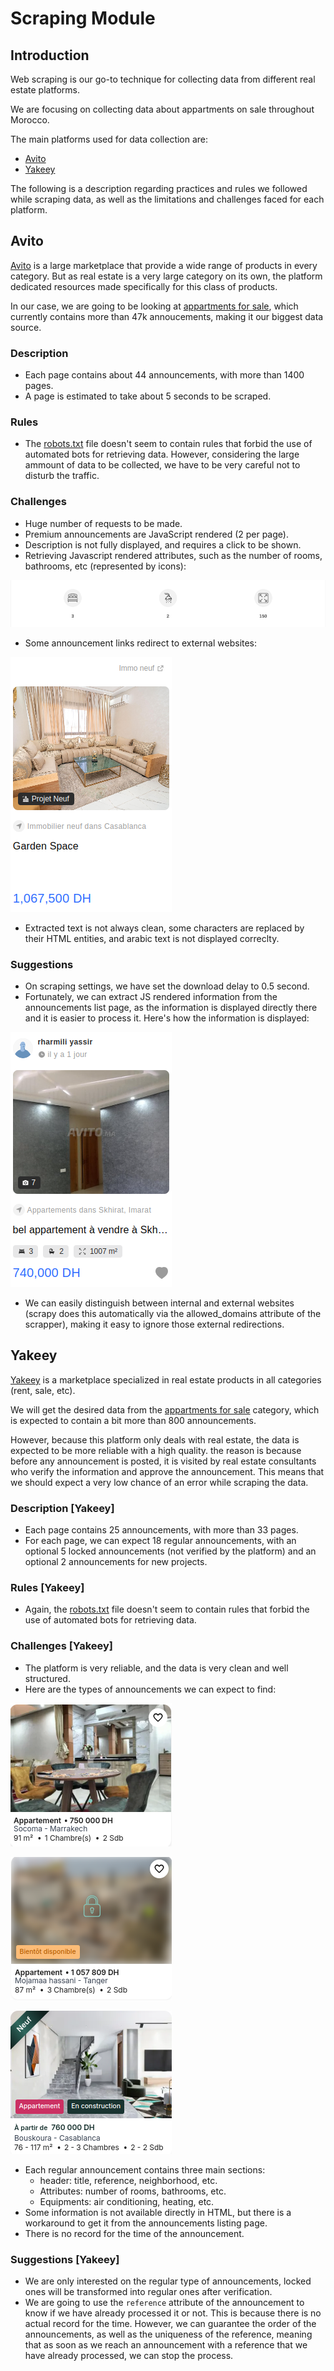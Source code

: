 # Scraping Module

## Introduction

Web scraping is our go-to technique for collecting data from different real estate platforms.

We are focusing on collecting data about appartments on sale throughout Morocco.

The main platforms used for data collection are:

- [Avito](https://www.avito.ma/)
- [Yakeey](https://yakeey.com/fr-ma)

The following is a description regarding practices and rules we followed while scraping data, as well as the limitations and challenges faced for each platform.

## Avito

[Avito](https://www.avito.ma/) is a large marketplace that provide a wide range of products in every category. But as real estate is a very large category on its own, the platform dedicated resources made specifically for this class of products.

In our case, we are going to be looking at [appartments for sale](https://www.avito.ma/fr/maroc/appartements-%C3%A0_vendre), which currently contains more than 47k annoucements, making it our biggest data source.

### Description

- Each page contains about 44 announcements, with more than 1400 pages.
- A page is estimated to take about 5 seconds to be scraped.

### Rules

- The [robots.txt](https://www.avito.ma/robots.txt) file doesn't seem to contain rules that forbid the use of automated bots for retrieving data. However, considering the large ammount of data to be collected, we have to be very careful not to disturb the traffic.

### Challenges

- Huge number of requests to be made.
- Premium announcements are JavaScript rendered (2 per page).
- Description is not fully displayed, and requires a click to be shown.
- Retrieving Javascript rendered attributes, such as the number of rooms, bathrooms, etc (represented by icons):

![JS rendered](../../images/avito_js_rendered.png)

- Some announcement links redirect to external websites:

![External redirection](../../images/avito_external_redirection.png)

- Extracted text is not always clean, some characters are replaced by their HTML entities, and arabic text is not displayed correclty.

### Suggestions

- On scraping settings, we have set the download delay to 0.5 second.
- Fortunately, we can extract JS rendered information from the announcements list page, as the information is displayed directly there and it is easier to process it. Here's how the information is displayed:

![JS rendered](../../images/avito_announcement_list.png)

- We can easily distinguish between internal and external websites (scrapy does this automatically via the allowed_domains attribute of the scrapper), making it easy to ignore those external redirections.

## Yakeey

[Yakeey](https://yakeey.com/) is a marketplace specialized in real estate products in all categories (rent, sale, etc).

We will get the desired data from the [appartments for sale](https://yakeey.com/fr-ma/achat/appartement/maroc) category, which is expected to contain a bit more than 800 announcements.

However, because this platform only deals with real estate, the data is expected to be more reliable with a high quality. the reason is because before any announcement is posted, it is visited by real estate consultants who verify the information and approve the announcement. This means that we should expect a very low chance of an error while scraping the data.

### Description [Yakeey]

- Each page contains 25 announcements, with more than 33 pages.
- For each page, we can expect 18 regular announcements, with an optional 5 locked announcements (not verified by the platform) and an optional 2 announcements for new projects.

### Rules [Yakeey]

- Again, the [robots.txt](https://yakeey.com/robots.txt) file doesn't seem to contain rules that forbid the use of automated bots for retrieving data.

### Challenges [Yakeey]

- The platform is very reliable, and the data is very clean and well structured.
- Here are the types of announcements we can expect to find:

![Regular](../../images/yakeey_regular.png)

![Locked](../../images/yakeey_locked.png)

![New project](../../images/yakeey_new_project.png)

- Each regular announcement contains three main sections:
  - header: title, reference, neighborhood, etc.
  - Attributes: number of rooms, bathrooms, etc.
  - Equipments: air conditioning, heating, etc.
- Some information is not available directly in HTML, but there is a workaround to get it from the announcements listing page.
- There is no record for the time of the announcement.

### Suggestions [Yakeey]

- We are only interested on the regular type of announcements, locked ones will be transformed into regular ones after verification.
- We are going to use the `reference` attribute of the announcement to know if we have already processed it or not. This is because there is no actual record for the time. However, we can guarantee the order of the announcements, as well as the uniqueness of the reference, meaning that as soon as we reach an announcement with a reference that we have already processed, we can stop the process.
